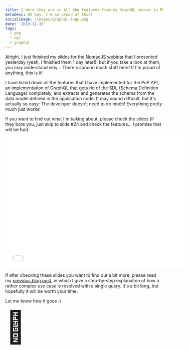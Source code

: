 ```yaml
---
title: 🚀 Here they are => All the features from my GraphQL server in PHP
metaDesc: Oh boy, I'm so proud of this!
socialImage: /images/graphql-logo.png
date: '2019-11-15'
tags:
  - pop
  - api
  - graphql
---
```


Alright, I just finished my slides for the [NomadJS webinar](https://nomadjs.com/live/kSk2ymG1OgnfnDchrCuVp/Introduction-to-the--schemaless--GraphQL/) that I presented yesterday (yeah, I finished them 1 day later!), but if you take a look at them, you may understand why... There's sooooo much stuff here! If I'm proud of anything, this is it!

I have listed down all the features that I have implemented for the PoP API, an implementation of GraphQL that gets rid of the SDL (Schema Definition Language) completely, and extracts and generates the schema from the data model defined in the application code. It may sound difficult, but it's actually so easy: The developer doesn't need to do much! Everything pretty much just works!

If you want to find out what I'm talking about, please check the slides (if they bore you, just skip to slide #24 and check the features... I promise that will be fun):

<iframe src="//slides.com/leoloso/graphql/embed" width="576" height="420" scrolling="no" frameborder="0" webkitallowfullscreen mozallowfullscreen allowfullscreen></iframe>

If after checking these slides you want to find out a bit more, please read my [previous blog post](/posts/demonstrating-pop-api-graphql-on-steroids/), in which I give a step-by-step explanation of how a rather complex use case is resolved with a single query. It's a bit long, but hopefully it will be worth your time.

Let me know how it goes :)

<span style="font-size: 100px">🙌</span>